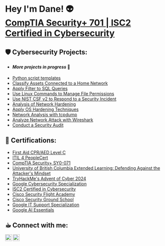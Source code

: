 <h1>Hey I'm Dane! 👽 <br/><a <a href="https://www.linkedin.com/in/dainecryption/">CompTIA Security+ 701 | ISC2 Certified in Cybersecurity</a></h1>

<h2> 🛡️ Cybersecurity Projects: </h2>

  - <h4><i> More projects in progress</i> 🚧 </h4>
  - [Python script templates](https://github.com/dainecryption/Python-Scripts)
  - [Classify Assets Connected to a Home Network](https://github.com/dainecryption/ClassifyAssetsConnectedToAHomeNetwork/blob/main/README.md)
  - [Apply Filter to SQL Queries](https://github.com/dainecryption/ApplyFiltersToSQLQueries/blob/main/README.md)
  - [Use Linux Commands to Manage File Permissions](https://github.com/dainecryption/Use-Linux-Commands-to-Manage-File-Permissions/blob/main/README.md)
  - [Use NIST CSF v2 to Respond to a Security Incident](https://github.com/dainecryption/NIST-CSF-v2/blob/main/README.md)
  - [Analysis of Network Hardening](https://github.com/dainecryption/AnalysisNetworkHardening/blob/main/README.md)
  - [Apply OS Hardening Techniques](https://github.com/dainecryption/OSHardeningTechniques/blob/main/README.md)
  - [Network Analysis with tcpdump](https://github.com/dainecryption/NetworkAnalysiswithtcpdump/blob/main/README.md)
  - [Analyze Network Attack with Wireshark](https://github.com/dainecryption/AnalyzeNetworkAttackwithWireshark/blob/main/README.md)
  - [Conduct a Security Audit](https://github.com/dainecryption/SecurityAudit/blob/main/README.md)


<h2> 📜 Certifications: </h2>

  - [First Aid CPR/AED Level C](https://github.com/dainecryption/dainecryption/blob/main/FirstAid_CRC06087977.pdf)
  - [ITIL 4 PeopleCert](https://github.com/dainecryption/dainecryption/blob/main/ITIL4_e-cert.pdf)
  - [CompTIA Security+ SY0-071](https://www.credly.com/badges/6ddf5602-a78a-42e9-bc9a-03665139e520)
  - [University of British Columbia Extended Learning: Defending Against the Attacker's Mindset](https://www.credential.net/fdfabd22-f9a3-4c20-98c0-5e076e9ce26c#acc.DV4de6kq)
  - [TryHackMe's Advent of Cyber 2024](https://github.com/dainecryption/dainecryption/blob/main/THMAdvent2024.pdf)
  - [Google Cybersecurity Specialization](https://www.coursera.org/account/accomplishments/specialization/RB6BM9WR6QQK)
  - [ISC2 Certified in Cybersecurity](https://github.com/dainecryption/dainecryption/blob/main/ISC2CC.pdf)
  - [Cisco Security Flight Academy](https://github.com/dainecryption/dainecryption/blob/main/FlightAcad-cert.pdf)
  - [Cisco Security Ground School](https://github.com/dainecryption/dainecryption/blob/main/GroundSchool-cert.pdf)
  - [Google IT Support Specialization](https://www.coursera.org/account/accomplishments/professional-cert/ABCFVC8528YW)
  - [Google AI Essentials](https://www.coursera.org/account/accomplishments/verify/ZMT4LLLDMAPV)
 

<h2> ☕︎ Connect with me:</h2>

[<img align="left" alt="DaineParaon | LinkedIn" width="22px" src="https://cdn.jsdelivr.net/npm/simple-icons@v3/icons/linkedin.svg" />][linkedin]
[<img align="left" alt="DaineParaon | Instagram" width="22px" src="https://cdn.jsdelivr.net/npm/simple-icons@v3/icons/instagram.svg" />][instagram]

[instagram]: https://www.instagram.com/dainegrs/
[linkedin]: https://linkedin.com/in/dainecryption/

<!--
**dainecryption** is a ✨ _special_ ✨ repository because its `README.md` (this file) appears on your GitHub profile.

Here are some ideas to get you started:

- 🔭 I’m currently working on ...
- 🌱 I’m currently learning ...
- 👯 I’m looking to collaborate on ...
- 🤔 I’m looking for help with ...
- 💬 Ask me about ...
- 📫 How to reach me: ...
- 😄 Pronouns: ...
- ⚡ Fun fact: ...
-->
